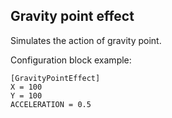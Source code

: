  ## Gravity point effect

 Simulates the action of gravity point.  

 Configuration block example:

    [GravityPointEffect]
    X = 100
    Y = 100
    ACCELERATION = 0.5